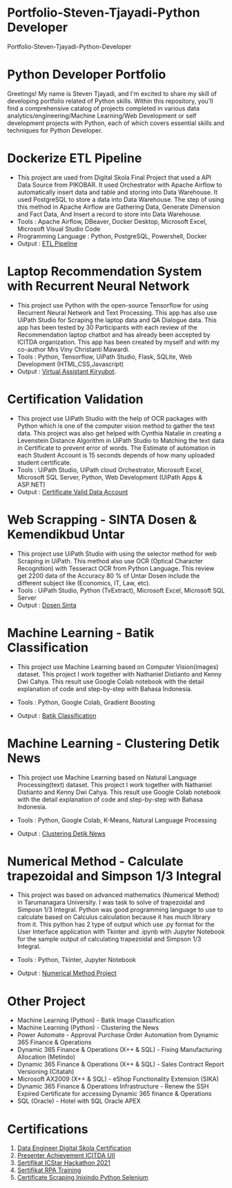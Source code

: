 # Portfolio-Steven-Tjayadi-Python Developer
Portfolio-Steven-Tjayadi-Python-Developer

# Python Developer Portfolio 

Greetings! My name is Steven Tjayadi, and I'm excited to share my skill of developing portfolio related of Python skills. Within this repository, you'll find a comprehensive catalog of projects completed in various data analytics/engineering/Machine Learning/Web Development or self development projects with Python, each of which covers essential skills and techniques for Python Developer.

# Dockerize ETL Pipeline

- This project are used from Digital Skola Final Project that used a API Data Source from PIKOBAR. It used Orchestrator with Apache Airflow to automatically insert data and table and storing into Data Warehouse. It used PostgreSQL to store a data into Data Warehouse. The step of using this method in Apache Airflow are Gathering Data, Generate Dimension and Fact Data, And Insert a record to store into Data Warehouse. 
- Tools                : Apache Airflow, DBeaver, Docker Desktop, Microsoft Excel, Microsoft Visual Studio Code
- Programming Language : Python, PostgreSQL, Powershell, Docker
- Output               : [ETL Pipeline](https://docs.google.com/presentation/d/1LYRI7WIFcCcjsVvkOw6s7tVKA1XflIMN/edit?usp=sharing&ouid=113716389537105758336&rtpof=true&sd=true)

# Laptop Recommendation System with Recurrent Neural Network

- This project use Python with the open-source Tensorflow for using Recurrent Neural Network and Text Processing. This app has also use UiPath Studio for Scraping the laptop data and QA Dialogue data. This app has been tested by 30 Participants with each review of the Recommendation laptop chatbot and has already been accepted by ICITDA organization. This app has been created by myself and with my co-author Mrs Viny Christanti Mawardi.
- Tools : Python, Tensorflow, UiPath Studio, Flask, SQLite, Web Development (HTML,CSS,Javascript)
- Output : [Virtual Assistant Kiryubot](http://valaptop.labirariset.com).

# Certification Validation

- This project use UiPath Studio with the help of OCR packages with Python which is one of the computer vision method to gather the text data. This project was also get helped with Cynthia Natalie in creating a Levenstein Distance Algorithm in UiPath Studio to Matching the text data in Certificate to prevent error of words. The Estimate of automation in each Student Account is 15 seconds depends of how many uploaded student certificate.
- Tools : UiPath Studio, UiPath cloud Orchestrator, Microsoft Excel, Microsoft SQL Server, Python, Web Development (UiPath Apps & ASP.NET)
- Output : [Certificate Valid Data Account](https://github.com/stevenkiryu/Portfolio-Steven-Tjayadi/assets/57402512/7a7d79b8-7420-480a-bb14-3b94a786ed84)

# Web Scrapping - SINTA Dosen & Kemendikbud Untar

- This project use UiPath Studio with using the selector method for web Scraping in UiPath. This method also use OCR (Optical Character Recognition) with Tesseract OCR from Python Language.
  This review get 2200 data of the Accuracy 80 % of Untar Dosen include the different subject like (Economics, IT, Law, etc).
- Tools : UiPath Studio, Python (TvExtract), Microsoft Excel, Microsoft SQL Server
- Output : [Dosen Sinta](https://github.com/stevenkiryu/Portfolio-Steven-Tjayadi/assets/57402512/75ef6423-05a9-4007-a59d-642d2c238237)

# Machine Learning - Batik Classification

- This project use Machine Learning based on Computer Vision(images) dataset. This project I work together with Nathaniel Distianto and Kenny Dwi Cahya. This result use Google Colab notebook with the detail explanation of code and step-by-step with Bahasa Indonesia. 

- Tools : Python, Google Colab, Gradient Boosting
- Output : [Batik Classification](https://colab.research.google.com/drive/1k0z8XizGXNYBpuInOvGVEOioeRHtrq0K)

# Machine Learning - Clustering Detik News

- This project use Machine Learning based on Natural Language Processing(text) dataset. This project I work together with Nathaniel Distianto and Kenny Dwi Cahya. This result use Google Colab notebook with the detail explanation of code and step-by-step with Bahasa Indonesia. 

- Tools : Python, Google Colab, K-Means, Natural Language Processing
- Output : [Clustering Detik News](https://colab.research.google.com/drive/1bPDQpS0gzu9mjfVgO4mk3nDP1HjvAHKq#scrollTo=_zB19ZJG3ZC5)

# Numerical Method - Calculate trapezoidal and Simpson 1/3 Integral

- This project was based on advanced mathematics (Numerical Method) in Tarumanagara University. I was task to solve of trapezoidal and Simposn 1/3 Integral. Python was good programming language to use to calculate based on Calculus calculation because it has much library from it. This python has 2 type of output which use .py format for the User Interface application with Tkinter and .ipynb with Jupyter Notebook for the sample output of calculating trapezoidal and Simpson 1/3 Integral.  

- Tools : Python, Tkinter, Jupyter Notebook
- Output : [Numerical Method Project](https://github.com/stevenkiryu/Numerical-Method-Metnum-)

  
# Other Project 
- Machine Learning (Python)                       - Batik Image Classification
- Machine Learning (Python)                       - Clustering the News
- Power Automate - Approval Purchase Order Automation from Dynamic 365 Finance & Operations 
- Dynamic 365 Finance & Operations (X++ & SQL) - Fixing Manufacturing Allocation (Metindo)
- Dynamic 365 Finance & Operations (X++ & SQL) - Sales Contract Report Versioning (Citatah)
- Microsoft AX2009 (X++ & SQL)                 - eShop Functionality Extension (SIKA)
- Dynamic 365 Finance & Operations Infrastructure - Renew the SSH Expired Certificate for accessing Dynamic 365 finance & Operations 
- SQL (Oracle)                                    - Hotel with SQL Oracle APEX

# Certifications 

1. [Data Engineer Digital Skola Certification](https://prod-lms-ds.s3.ap-southeast-3.amazonaws.com/certificates/BC/XXX/001-BC-GRD-XXX18-VI-2024.png) 
2. [Presenter Achievement ICITDA UII](https://github.com/stevenkiryu/Portfolio-Steven-Tjayadi/assets/57402512/75cf1e91-61db-4ed8-b7de-b7006b68ad5f)
3. [Sertifikat ICStar Hackathon 2021](https://github.com/stevenkiryu/Portfolio-Steven-Tjayadi/assets/57402512/fa341bf1-f8e5-492c-b9f8-8dd2e62a952e)
4. [Sertifikat RPA Training](https://github.com/stevenkiryu/Portfolio-Steven-Tjayadi/assets/57402512/e0302e01-6018-4d18-9a18-b256abb2ba06)
5. [Certificate Scraping Inixindo Python Selenium](https://github.com/stevenkiryu/Portfolio-Steven-Tjayadi/assets/57402512/4bf2f012-0741-4ebb-8b17-5b28e73ca573)
